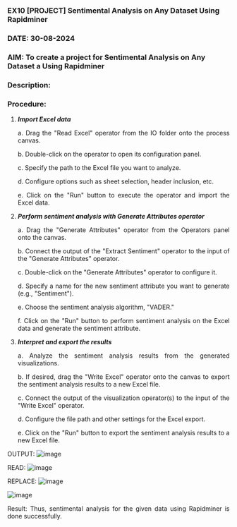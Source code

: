 ### EX10 [PROJECT] Sentimental Analysis on Any Dataset Using Rapidminer
### DATE: 30-08-2024
### AIM: To create a project for Sentimental Analysis on Any Dataset a Using Rapidminer
### Description: 
<div align = "justify">

### Procedure:
1) ***Import Excel data***
    <p>a. Drag the "Read Excel" operator from the IO folder onto the process canvas.
    <p>b. Double-click on the operator to open its configuration panel.
    <p>c. Specify the path to the Excel file you want to analyze.
    <p>d. Configure options such as sheet selection, header inclusion, etc.
    <p>e. Click on the "Run" button to execute the operator and import the Excel data.
2) ***Perform sentiment analysis with Generate Attributes operator***
    <p>a. Drag the "Generate Attributes" operator from the Operators panel onto the canvas.
    <p>b. Connect the output of the "Extract Sentiment" operator to the input of the "Generate Attributes" operator.
    <p>c. Double-click on the "Generate Attributes" operator to configure it.
    <p>d. Specify a name for the new sentiment attribute you want to generate (e.g., "Sentiment").
    <p>e. Choose the sentiment analysis algorithm, "VADER."
    <p>f. Click on the "Run" button to perform sentiment analysis on the Excel data and generate the sentiment attribute.
3) ***Interpret and export the results***
    <p>a. Analyze the sentiment analysis results from the generated visualizations.
    <p>b. If desired, drag the "Write Excel" operator onto the canvas to export the sentiment analysis results to a new Excel file.
    <p>c. Connect the output of the visualization operator(s) to the input of the "Write Excel" operator.
    <p>d. Configure the file path and other settings for the Excel export.
    <p>e. Click on the "Run" button to export the sentiment analysis results to a new Excel file.

OUTPUT:
![image](https://github.com/user-attachments/assets/857868e8-3908-4145-834e-f5acf60315b4)

READ:
![image](https://github.com/user-attachments/assets/a940faae-eeeb-465c-9439-d6cd023efb3d)

REPLACE:
![image](https://github.com/user-attachments/assets/e99f2767-5756-4e34-90a4-4d9861491de5)

![image](https://github.com/user-attachments/assets/9ea021f6-9846-4bb3-a7ac-3c118dace73b)


Result:
Thus, sentimental analysis for the given data using Rapidminer is done successfully.
